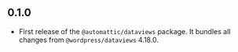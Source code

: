 <!-- This file lists the modifications done to the base package `@wordpress/dataviews` that are published under `@automattic/dataviews`. -->

## 0.1.0

- First release of the `@automattic/dataviews` package. It bundles all changes from `@wordpress/dataviews` 4.18.0.
